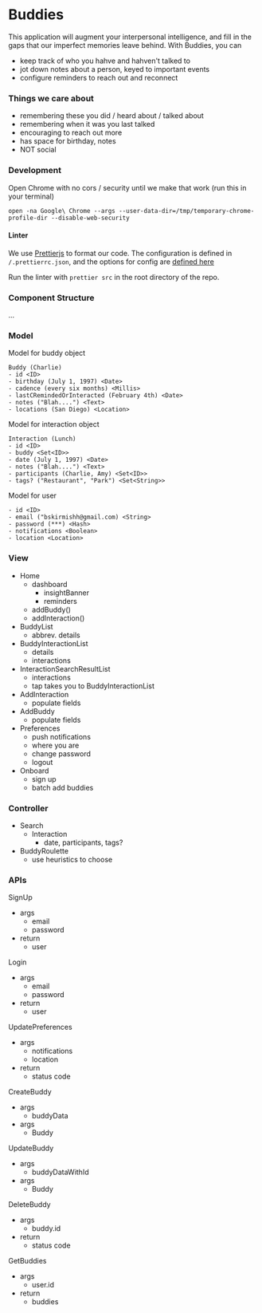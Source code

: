 # Buddies

This application will augment your interpersonal intelligence, and fill in
the gaps that our imperfect memories leave behind. With Buddies, you can

-   keep track of who you hahve and hahven't talked to
-   jot down notes about a person, keyed to important events
-   configure reminders to reach out and reconnect

### Things we care about

-   remembering these you did / heard about / talked about
-   remembering when it was you last talked
-   encouraging to reach out more
-   has space for birthday, notes
-   NOT social

### Development

Open Chrome with no cors / security until we make that work (run this in your terminal)

```
open -na Google\ Chrome --args --user-data-dir=/tmp/temporary-chrome-profile-dir --disable-web-security
```

#### Linter

We use [Prettierjs](https://prettier.io/docs/en/options.html) to format our code. The configuration is defined in `/.prettierrc.json`, and the options for config are [defined here](https://prettier.io/docs/en/options.html)

Run the linter with `prettier src` in the root directory of the repo.

### Component Structure

...

### Model

Model for buddy object

```
Buddy (Charlie)
- id <ID>
- birthday (July 1, 1997) <Date>
- cadence (every six months) <Millis>
- lastCRemindedOrInteracted (February 4th) <Date>
- notes ("Blah....") <Text>
- locations (San Diego) <Location>
```

Model for interaction object

```
Interaction (Lunch)
- id <ID>
- buddy <Set<ID>>
- date (July 1, 1997) <Date>
- notes ("Blah....") <Text>
- participants (Charlie, Amy) <Set<ID>>
- tags? ("Restaurant", "Park") <Set<String>>
```

Model for user

```
- id <ID>
- email ("bskirmishh@gmail.com) <String>
- password (***) <Hash>
- notifications <Boolean>
- location <Location>
```

### View

-   Home
    -   dashboard
        -   insightBanner
        -   reminders
    -   addBuddy()
    -   addInteraction()
-   BuddyList
    -   abbrev. details
-   BuddyInteractionList
    -   details
    -   interactions
-   InteractionSearchResultList
    -   interactions
    -   tap takes you to BuddyInteractionList
-   AddInteraction
    -   populate fields
-   AddBuddy
    -   populate fields
-   Preferences
    -   push notifications
    -   where you are
    -   change password
    -   logout
-   Onboard
    -   sign up
    -   batch add buddies

### Controller

-   Search
    -   Interaction
        -   date, participants, tags?
-   BuddyRoulette
    -   use heuristics to choose

### APIs

SignUp

-   args
    -   email
    -   password
-   return
    -   user

Login

-   args
    -   email
    -   password
-   return
    -   user

UpdatePreferences

-   args
    -   notifications
    -   location
-   return
    -   status code

CreateBuddy

-   args
    -   buddyData
-   args
    -   Buddy

UpdateBuddy

-   args
    -   buddyDataWithId
-   args
    -   Buddy

DeleteBuddy

-   args
    -   buddy.id
-   return
    -   status code

GetBuddies

-   args
    -   user.id
-   return
    -   buddies
